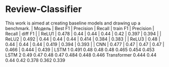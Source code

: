 # Review-Classifier
This work is aimed at creating baseline models and drawing up a benchmark.
| Модель | Best F1 | Precision | Recall | train F1 | Precision | Recall | diff F1 |
| ReLU1 | 0.478 | 0.44 | 0.44 | 0.44 | 0.42 | 0.397 | 0.394 |
| ReLU2 | 0.492 | 0.44 | 0.44 | 0.44 | 0.414 | 0.384 | 0.383 |
| ReLU3 | 0.48 | 0.44 | 0.44 | 0.44 | 0.419 | 0.394 | 0.393 |
| CNN | 0.477 | 0.47 | 0.47 | 0.47 | 0.466 | 0.444 | 0.439 |
LSTM 1	0.491	0.48	0.48	0.48	0.465	0.454	0.453
LSTM 2	0.49	0.47	0.48	0.47	0.484	0.448	0.446
Transformer	0.444	0.44	0.44	0.42	0.378	0.362	0.339
